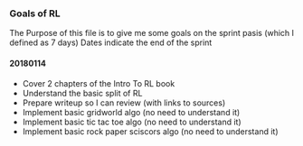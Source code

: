 ### Goals of RL 

The Purpose of this file is to give me some goals on the sprint pasis (which I defined as 7 days)
Dates indicate the end of the sprint


#### 20180114

* Cover 2 chapters of the Intro To RL book 
* Understand the basic split of RL 
* Prepare writeup so I can review (with links to sources)
* Implement basic gridworld algo (no need to understand it)
* Implement basic tic tac toe algo (no need to understand it)
* Implement basic rock paper sciscors algo (no need to understand it)

